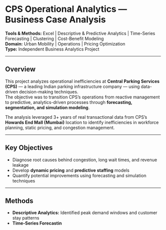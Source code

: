 # CPS Operational Analytics — Business Case Analysis

**Tools & Methods:** Excel | Descriptive & Predictive Analytics | Time-Series Forecasting | Clustering | Cost-Benefit Modeling  
**Domain:** Urban Mobility | Operations | Pricing Optimization  
**Type:** Independent Business Analytics Project  

---

##  Overview
This project analyzes operational inefficiencies at **Central Parking Services (CPS)** — a leading Indian parking infrastructure company — using data-driven decision-making techniques.  
The objective was to transition CPS’s operations from reactive management to predictive, analytics-driven processes through **forecasting, segmentation, and simulation modeling**.

The analysis leveraged 3+ years of real transactional data from CPS’s **Howards End Mall (Mumbai)** location to identify inefficiencies in workforce planning, static pricing, and congestion management.

---

##  Key Objectives
- Diagnose root causes behind congestion, long wait times, and revenue leakage  
- Develop **dynamic pricing** and **predictive staffing** models  
- Quantify potential improvements using forecasting and simulation techniques  

---

##  Methods
- **Descriptive Analytics:** Identified peak demand windows and customer stay patterns  
- **Time-Series Forecastin**

